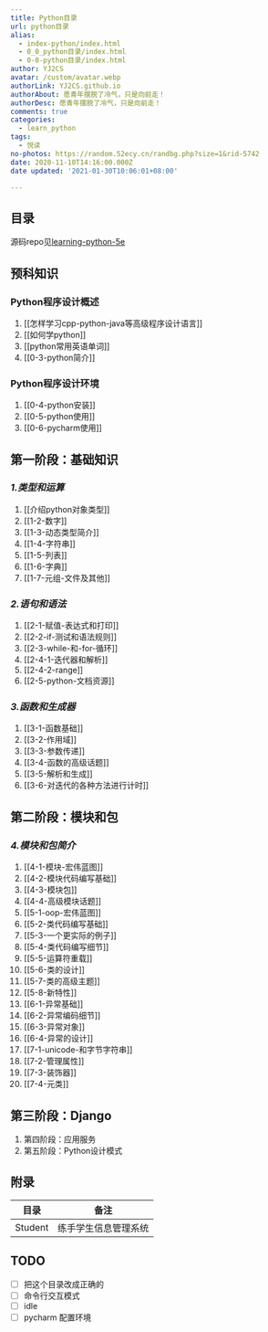 ```yaml
---
title: Python目录
url: python目录
alias:
  - index-python/index.html
  - 0_0_python目录/index.html
  - 0-0-python目录/index.html
author: YJ2CS
avatar: /custom/avatar.webp
authorLink: YJ2CS.github.io
authorAbout: 愿青年摆脱了冷气，只是向前走！
authorDesc: 愿青年摆脱了冷气，只是向前走！
comments: true
categories:
  - learn_python
tags:
  - 悦读
no-photos: https://random.52ecy.cn/randbg.php?size=1&rid-5742
date: 2020-11-10T14:16:00.000Z
date updated: '2021-01-30T10:06:01+08:00'

---
```


## 目录

源码repo见[learning-python-5e](https://github.com/YJ2CS/learning-5e-python)

## 预科知识

### **Python程序设计概述**

1. [[怎样学习cpp-python-java等高级程序设计语言]]
2. [[如何学python]]
3. [[python常用英语单词]]
4. [[0-3-python简介]]

### **Python程序设计环境**

1. [[0-4-python安装]]
2. [[0-5-python使用]]
3. [[0-6-pycharm使用]]

## **第一阶段：基础知识**

### _1.类型和运算_

1. [[介绍python对象类型]]
2. [[1-2-数字]]
3. [[1-3-动态类型简介]]
4. [[1-4-字符串]]
5. [[1-5-列表]]
6. [[1-6-字典]]
7. [[1-7-元组-文件及其他]]

### _2.语句和语法_

1. [[2-1-赋值-表达式和打印]]
2. [[2-2-if-测试和语法规则]]
3. [[2-3-while-和-for-循环]]
4. [[2-4-1-迭代器和解析]]
5. [[2-4-2-range]]
6. [[2-5-python-文档资源]]

### _3.函数和生成器_

1. [[3-1-函数基础]]
2. [[3-2-作用域]]
3. [[3-3-参数传递]]
4. [[3-4-函数的高级话题]]
5. [[3-5-解析和生成]]
6. [[3-6-对迭代的各种方法进行计时]]

## **第二阶段：模块和包**

### _4.模块和包简介_

1. [[4-1-模块-宏伟蓝图]]
2. [[4-2-模块代码编写基础]]
3. [[4-3-模块包]]
4. [[4-4-高级模块话题]]
5. [[5-1-oop-宏伟蓝图]]
6. [[5-2-类代码编写基础]]
7. [[5-3-一个更实际的例子]]
8. [[5-4-类代码编写细节]]
9. [[5-5-运算符重载]]
10. [[5-6-类的设计]]
11. [[5-7-类的高级主题]]
12. [[5-8-新特性]]
13. [[6-1-异常基础]]
14. [[6-2-异常编码细节]]
15. [[6-3-异常对象]]
16. [[6-4-异常的设计]]
17. [[7-1-unicode-和字节字符串]]
18. [[7-2-管理属性]]
19. [[7-3-装饰器]]
20. [[7-4-元类]]

## **第三阶段：Django**

1. 第四阶段：应用服务
2. 第五阶段：Python设计模式

## 附录

| 目录      | 备注         |
| ------- | ---------- |
| Student | 练手学生信息管理系统 |

## TODO

- [ ] 把这个目录改成正确的
- [ ] 命令行交互模式
- [ ] idle
- [ ] pycharm 配置环境
